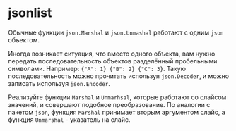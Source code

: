 # jsonlist

Обычные функции `json.Marshal` и `json.Unmashal` работают с одним `json` объектом.

Иногда возникает ситуация, что вместо одного объекта, вам нужно передать последовательность объектов
разделённый пробельными символами. Например: `{"A": 1} {"B": 2} {"C": 3}`. Такую последовательность
можно прочитать используя `json.Decoder`, и можно записать используя `json.Encoder`.

Реализуйте функции `Marshal` и `Unmarhsal`, которые работают со слайсом значений, и
совершают подобное преобразование. По аналогии с пакетом `json`, функция `Marshal` принимает
вторым аргументом слайс, а функция `Unmarshal` - указатель на слайс.
